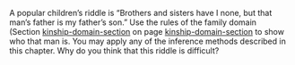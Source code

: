 

A popular children’s riddle is “Brothers and sisters have I none, but
that man’s father is my father’s son.” Use the rules of the family
domain (Section <a href="#">kinship-domain-section</a> on
page <a href="#">kinship-domain-section</a> to show who that man is. You may apply any of the
inference methods described in this chapter. Why do you think that this
riddle is difficult?
